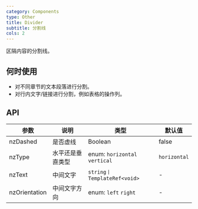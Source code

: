 ```yaml
---
category: Components
type: Other
title: Divider
subtitle: 分割线
cols: 2
---
```


区隔内容的分割线。

## 何时使用

- 对不同章节的文本段落进行分割。
- 对行内文字/链接进行分割，例如表格的操作列。

## API

| 参数 | 说明 | 类型 | 默认值 |
| --- | --- | --- | --- |
| nzDashed | 是否虚线 | Boolean | false |
| nzType | 水平还是垂直类型 | enum: `horizontal` `vertical` | `horizontal` |
| nzText | 中间文字 | `string丨TemplateRef<void>` | - |
| nzOrientation | 中间文字方向 | enum: `left` `right` | - |
